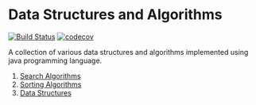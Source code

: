# Data Structures and Algorithms

[![Build Status](https://travis-ci.com/dsaninja/dsa.svg?branch=master)](https://travis-ci.com/dsaninja/dsa)
[![codecov](https://codecov.io/gh/dsaninja/dsa/branch/master/graph/badge.svg?token=GHRU1XGFJZ)](https://codecov.io/gh/dsaninja/dsa)

A collection of various data structures and algorithms implemented using java programming language.

1. [Search Algorithms](./src/main/java/com/dsaninja/algos/search/README.md)
2. [Sorting Algorithms](./src/main/java/com/dsaninja/algos/sort/README.md)
3. [Data Structures](./src/main/java/com/dsaninja/ds/README.md)

